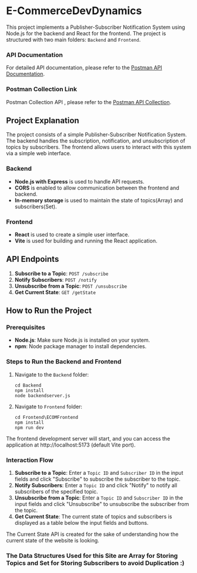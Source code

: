 # E-CommerceDevDynamics

This project implements a Publisher-Subscriber Notification System using Node.js for the backend and React for the frontend. The project is structured with two main folders: `Backend` and `Frontend`.

### API Documentation

For detailed API documentation, please refer to the [Postman API Documentation](https://documenter.getpostman.com/view/30851421/2sA3XPBhNg).

### Postman Collection Link
Postman Collection API , please refer to the [Postman API Collection](https://www.postman.com/mayureshc19/workspace/public-workspace/collection/30851421-a70c1015-4980-43c9-9fb0-f56ebb7bee63?action=share&creator=30851421).

## Project Explanation

The project consists of a simple Publisher-Subscriber Notification System. The backend handles the subscription, notification, and unsubscription of topics by subscribers. The frontend allows users to interact with this system via a simple web interface.

### Backend

- **Node.js with Express** is used to handle API requests.
- **CORS** is enabled to allow communication between the frontend and backend.
- **In-memory storage** is used to maintain the state of topics(Array) and subscribers(Set).

### Frontend

- **React** is used to create a simple user interface.
- **Vite** is used for building and running the React application.

## API Endpoints

1. **Subscribe to a Topic**: `POST /subscribe`
2. **Notify Subscribers**: `POST /notify`
3. **Unsubscribe from a Topic**: `POST /unsubscribe`
4. **Get Current State**: `GET /getState`

## How to Run the Project

### Prerequisites

- **Node.js**: Make sure Node.js is installed on your system.
- **npm**: Node package manager to install dependencies.

### Steps to Run the Backend and Frontend

1. Navigate to the `Backend` folder:
   ```
   cd Backend
   npm install
   node backendserver.js
   ```

2. Navigate to `Frontend` folder:
    ```
    cd Frontend\ECOMFrontend
    npm install
    npm run dev
    ```
The frontend development server will start, and you can access the application at http://localhost:5173 (default Vite port).

### Interaction Flow 

1. **Subscribe to a Topic**: Enter a `Topic ID` and `Subscriber ID` in the input fields and click "Subscribe" to subscribe the subscriber to the topic.
2. **Notify Subscribers**: Enter a `Topic ID` and click "Notify" to notify all subscribers of the specified topic.
3. **Unsubscribe from a Topic**: Enter a `Topic ID` and `Subscriber ID` in the input fields and click "Unsubscribe" to unsubscribe the subscriber from the topic.
4. **Get Current State**: The current state of topics and subscribers is displayed as a table below the input fields and buttons.

The Current State API is created for the sake of understanding how the current state of the website is looking.

### The Data Structures Used for this Site are Array for Storing Topics and Set for Storing Subscribers to avoid Duplication :)
